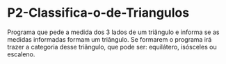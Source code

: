 # P2-Classifica-o-de-Triangulos

Programa que pede a medida dos 3 lados de um triângulo e informa se as medidas informadas formam um triângulo.
Se formarem o programa irá trazer a categoria desse triângulo, que pode ser: equilátero, isósceles ou escaleno.
